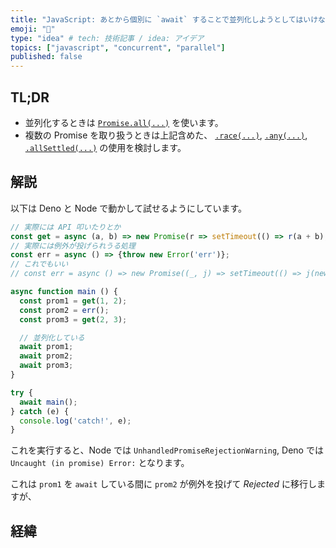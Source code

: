```yaml
---
title: "JavaScript: あとから個別に `await` することで並列化しようとしてはいけない"
emoji: "🍣"
type: "idea" # tech: 技術記事 / idea: アイデア
topics: ["javascript", "concurrent", "parallel"]
published: false
---
```


## TL;DR

- 並列化するときは [`Promise.all(...)`](https://developer.mozilla.org/en-US/docs/Web/JavaScript/Reference/Global_Objects/Promise/all) を使います。
- 複数の Promise を取り扱うときは上記含めた、 [`.race(...)`](https://developer.mozilla.org/en-US/docs/Web/JavaScript/Reference/Global_Objects/Promise/race), [`.any(...)`](https://developer.mozilla.org/en-US/docs/Web/JavaScript/Reference/Global_Objects/Promise/race), [`.allSettled(...)`](https://developer.mozilla.org/en-US/docs/Web/JavaScript/Reference/Global_Objects/Promise/allSettled) の使用を検討します。

## 解説

以下は Deno と Node で動かして試せるようにしています。

```js
// 実際には API 叩いたりとか
const get = async (a, b) => new Promise(r => setTimeout(() => r(a + b), 100));
// 実際には例外が投げられうる処理
const err = async () => {throw new Error('err')};
// これでもいい
// const err = async () => new Promise((_, j) => setTimeout(() => j(new Error("err")), 0));

async function main () {
  const prom1 = get(1, 2);
  const prom2 = err();
  const prom3 = get(2, 3);

  // 並列化している
  await prom1;
  await prom2;
  await prom3;
}

try {
  await main();
} catch (e) {
  console.log('catch!', e);
}
```

これを実行すると、Node では `UnhandledPromiseRejectionWarning`, Deno では `Uncaught (in promise) Error:` となります。

これは `prom1` を `await` している間に `prom2` が例外を投げて _Rejected_ に移行しますが、

## 経緯


